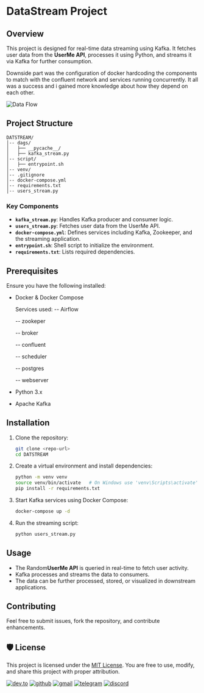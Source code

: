 # DataStream Project

## Overview

This project is designed for real-time data streaming using Kafka. It fetches user data from the **UserMe API**, processes it using Python, and streams it via Kafka for further consumption.

Downside part was the configuration of docker hardcoding the components to match with the confluent network and services running concurrently. It all was a success and i gained more knowledge about how they depend on each other.


![Data Flow ](https://github.com/otinabrayo/users_data_stream_from_API/blob/main/sys%20data%20flow%20.jpg)


## Project Structure

```
DATSTREAM/
│-- dags/
│   ├── __pycache__/
│   ├── kafka_stream.py
│-- script/
│   ├── entrypoint.sh
│-- venv/
│-- .gitignore
│-- docker-compose.yml
│-- requirements.txt
│-- users_stream.py
```

### Key Components

- **`kafka_stream.py`**: Handles Kafka producer and consumer logic.
- **`users_stream.py`**: Fetches user data from the UserMe API.
- **`docker-compose.yml`**: Defines services including Kafka, Zookeeper, and the streaming application.
- **`entrypoint.sh`**: Shell script to initialize the environment.
- **`requirements.txt`**: Lists required dependencies.

## Prerequisites

Ensure you have the following installed:

- Docker & Docker Compose 

  Services used:
  \-- Airflow

  \-- zookeper

  \-- broker

  \-- confluent

  \-- scheduler

  \-- postgres

  \-- webserver
- Python 3.x
- Apache Kafka

## Installation

1. Clone the repository:
   ```sh
   git clone <repo-url>
   cd DATSTREAM
   ```
2. Create a virtual environment and install dependencies:
   ```sh
   python -m venv venv
   source venv/bin/activate   # On Windows use 'venv\Scripts\activate'
   pip install -r requirements.txt
   ```
3. Start Kafka services using Docker Compose:
   ```sh
   docker-compose up -d
   ```
4. Run the streaming script:
   ```sh
   python users_stream.py
   ```

## Usage

- The Random**UserMe API** is queried in real-time to fetch user activity.
- Kafka processes and streams the data to consumers.
- The data can be further processed, stored, or visualized in downstream applications.

## Contributing

Feel free to submit issues, fork the repository, and contribute enhancements.

## 🛡️ License

This project is licensed under the [MIT License](LICENSE). You are free to use, modify, and share this project with proper attribution.


[![dev.to](https://img.shields.io/badge/Dev.to-0A0A0A?style=for-the-badge&logo=DevdotTo&logoColor=white)](https://dev.to/brian_otina_)
[![github](https://img.shields.io/badge/GitHub-000000?style=for-the-badge&logo=GitHub&logoColor=white)](https://github.com/otinabrayo)
[![gmail](https://img.shields.io/badge/Gmail-D14836?style=for-the-badge&logo=Gmail&logoColor=white)](mailto:brianotina20@gmail.com)
[![telegram](https://img.shields.io/badge/Telegram-2CA5E0?style=for-the-badge&logo=telegram&logoColor=white)](https://t.me/just_otina)
[![discord](https://img.shields.io/badge/Discord-7289DA?style=for-the-badge&logo=discord&logoColor=white)](https://discord.com/channels/@otina_)
